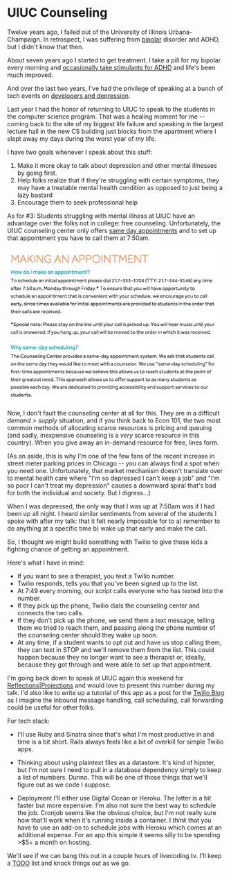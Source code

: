 # UIUC Counseling

Twelve years ago, I failed out of the University of Illinois Urbana-Champaign. In retrospect, I was suffering from [bipolar](http://baugues.com/bipolar) disorder and ADHD, but I didn't know that then. 

About seven years ago I started to get treatment. I take a pill for my bipolar every morning and [occasionally take stimulants for ADHD](http://baugues.com/adhd-meds) and life's been much improved. 

And over the last two years, I've had the privilege of speaking at a bunch of tech events on [developers and depression](http://devsanddepression.com). 

Last year I had the honor of returning to UIUC to speak to the students in the computer science program. That was a healing moment for me -- coming back to the site of my biggest life failure and speaking in the largest lecture hall in the new CS building just blocks from the apartment where I slept away my days during the worst year of my life. 

I have two goals whenever I speak about this stuff: 

1. Make it more okay to talk about depression and other mental illnesses by going first. 
2. Help folks realize that if they're struggling with certain symptoms, they may have a treatable mental health condition as opposed to just being a lazy bastard
3. Encourage them to seek professional help

As for #3: Students struggling with mental illness at UIUC have an advantage over the folks not in college: free counseling. Unfortunately, the UIUC counseling center only offers [same day appointments](http://counselingcenter.illinois.edu/making-appointment) and to set up that appointment you have to call them at 7:50am. 

![](/public/uiuc-counseling.png)

Now, I don't fault the counseling center at all for this. They are in a difficult *demand > supply* situation, and if you think back to Econ 101, the two most common methods of allocating scarce resources  is pricing and queuing (and sadly, inexpensive counseling is a *very* scarce resource in this country). When you give away an in-demand resource for free, lines form. 

(As an aside, this is why I'm one of the few fans of the recent increase in street meter parking prices in Chicago -- you can always find a spot when you need one. Unfortunately, that market mechanism doesn't translate over to mental health care where "I'm so depressed I can't keep a job" and "I'm so poor I can't treat my depression" causes a downward spiral that's bad for both the individual and society. But I digress...)

When I was depressed, the only way that I was up at 7:50am was if I had been up all night. I heard similar sentiments from several of the students I spoke with after my talk: that it felt nearly impossible for to a) remember to do anything at a specific time b) wake up that early and make the call. 

So, I thought we might build something with Twilio to give those kids a fighting chance of getting an appointment. 

Here's what I have in mind: 

- If you want to see a therapist, you text a Twilio number. 
- Twilio responds, tells you that you've been signed up to the list. 
- At 7:49 every morning, our script calls everyone who has texted into the number. 
- If they pick up the phone, Twilio dials the counseling center and connects the two calls. 
- If they don't pick up the phone, we send them a text message, telling them we tried to reach them, and passing along the phone number of the counseling center should they wake up soon. 
- At any time, if a student wants to opt out and have us stop calling them, they can text in STOP and we'll remove them from the list. This could happen because they no longer want to see a therapist or, ideally, because they got through and were able to set up that appointment. 

I'm going back down to speak at UIUC again this weekend for [Reflections|Projections](https://www-s.acm.illinois.edu/conference/2015/) and would love to present this number during my talk. I'd also like to write up a tutorial of this app as a post for the [Twilio Blog](http://twilio.com/blog) as I imagine the inbound message handling, call scheduling, call forwarding could be useful for other folks. 

For tech stack: 

- I'll use Ruby and Sinatra since that's what I'm most productive in and time is a bit short. Rails always feels like a bit of overkill for simple Twilio apps. 

- Thinking about using plaintext files as a datastore. It's kind of hipster, but I'm not sure I need to pull in a database dependency simply to keep a list of numbers. Dunno. This will be one of those things that we'll figure out as we code I suppose. 

- Deployment I'll either use Digital Ocean or Heroku. The latter is a bit faster but more expensive. I'm also not sure the best way to schedule the job. Cronjob seems like the obvious choice, but I'm not really sure how that'll work when it's running inside a container. I *think* that you have to use an add-on to schedule jobs with Heroku which comes at an additional expense. For an app this simple it seems silly to be spending >$5+ a month on hosting. 

We'll see if we can bang this out in a couple hours of livecoding.tv. I'll keep a [TODO](/todo.md) list and knock things out as we go. 




